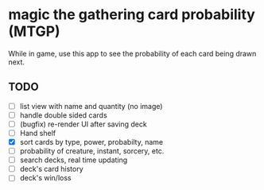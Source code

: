 # magic the gathering card probability (MTGP)
While in game, use this app to see the probability of each card being drawn next.
## TODO
- [ ] list view with name and quantity (no image)
- [ ] handle double sided cards
- [ ] (bugfix) re-render UI after saving deck
- [ ] Hand shelf
- [x] sort cards by type, power, probabilty, name
- [ ] probability of creature, instant, sorcery, etc.
- [ ] search decks, real time updating
- [ ] deck's card history
- [ ] deck's win/loss
